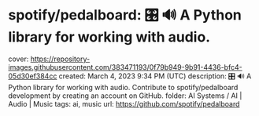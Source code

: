 # spotify/pedalboard: 🎛 🔊 A Python library for working with audio.

cover: https://repository-images.githubusercontent.com/383471193/0f79b949-9b91-4436-bfc4-05d30ef384cc
created: March 4, 2023 9:34 PM (UTC)
description: 🎛 🔊 A Python library for working with audio. Contribute to spotify/pedalboard development by creating an account on GitHub.
folder: AI Systems / AI | Audio | Music
tags: ai, music
url: https://github.com/spotify/pedalboard